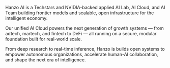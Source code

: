 Hanzo AI is a Techstars and NVIDIA-backed applied AI Lab, AI Cloud, and AI Team building frontier models and scalable, open infrastructure for the intelligent economy.

Our unified AI Cloud powers the next generation of growth systems — from adtech, martech, and fintech to DeFi — all running on a secure, modular foundation built for real-world scale.

From deep research to real-time inference, Hanzo is builds open systems to empower autonomous organizations, accelerate human-AI collaboration, and shape the next era of intelligence.
